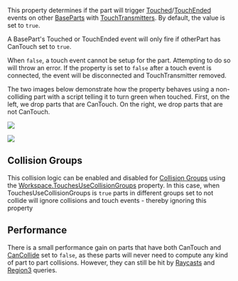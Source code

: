 This property determines if the part will trigger [Touched](https://developer.roblox.com/en-us/api-reference/event/BasePart/Touched)/[TouchEnded](https://developer.roblox.com/en-us/api-reference/event/BasePart/TouchEnded) events on other [BaseParts](https://developer.roblox.com/en-us/api-reference/class/BasePart) with [TouchTransmitters](https://developer.roblox.com/en-us/api-reference/class/TouchTransmitter). By default, the value is set to `true`.

A BasePart's Touched or TouchEnded event will only fire if otherPart has CanTouch set to `true`.

When `false`, a touch event cannot be setup for the part. Attempting to do so will throw an error. If the property is set to `false` after a touch event is connected, the event will be disconnected and TouchTransmitter removed.

The two images below demonstrate how the property behaves using a non-colliding part with a script telling it to turn green when touched. First, on the left, we drop parts that are CanTouch. On the right, we drop parts that are not CanTouch.

![](https://developer.roblox.com/assets/blt9724b5f5805063af/CanTouchTrue.gif)

![](https://developer.roblox.com/assets/blt19029b16ced82902/CanTouchFalse.gif)

Collision Groups
----------------

This collision logic can be enabled and disabled for [Collision Groups](https://developer.roblox.com/en-us/articles/collision-filtering) using the [Workspace.TouchesUseCollisionGroups](https://developer.roblox.com/en-us/api-reference/property/Workspace/TouchesUseCollisionGroups) property. In this case, when TouchesUseCollisionGroups is `true` parts in different groups set to not collide will ignore collisions and touch events - thereby ignoring this property

Performance
-----------

There is a small performance gain on parts that have both CanTouch and [CanCollide](https://developer.roblox.com/en-us/api-reference/property/BasePart/CanCollide) set to `false`, as these parts will never need to compute any kind of part to part collisions. However, they can still be hit by [Raycasts](https://developer.roblox.com/en-us/api-reference/function/WorldRoot/Raycast) and [Region3](https://developer.roblox.com/en-us/api-reference/datatype/Region3) queries.